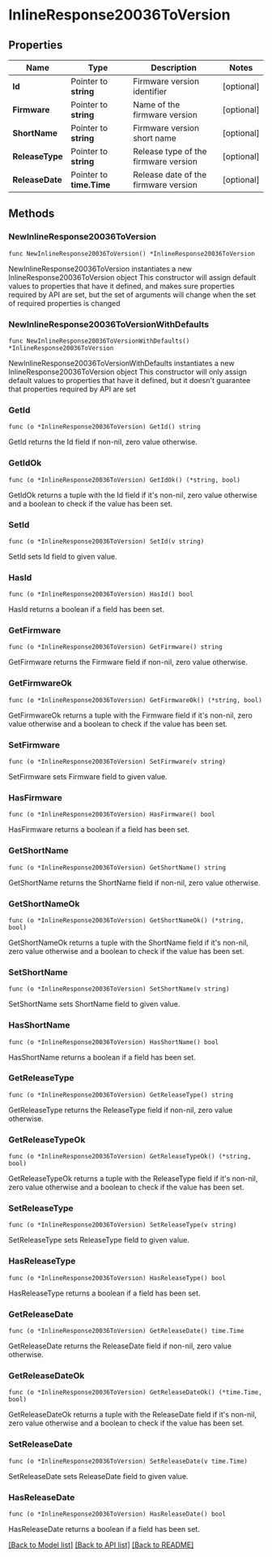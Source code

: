# InlineResponse20036ToVersion

## Properties

Name | Type | Description | Notes
------------ | ------------- | ------------- | -------------
**Id** | Pointer to **string** | Firmware version identifier | [optional] 
**Firmware** | Pointer to **string** | Name of the firmware version | [optional] 
**ShortName** | Pointer to **string** | Firmware version short name | [optional] 
**ReleaseType** | Pointer to **string** | Release type of the firmware version | [optional] 
**ReleaseDate** | Pointer to **time.Time** | Release date of the firmware version | [optional] 

## Methods

### NewInlineResponse20036ToVersion

`func NewInlineResponse20036ToVersion() *InlineResponse20036ToVersion`

NewInlineResponse20036ToVersion instantiates a new InlineResponse20036ToVersion object
This constructor will assign default values to properties that have it defined,
and makes sure properties required by API are set, but the set of arguments
will change when the set of required properties is changed

### NewInlineResponse20036ToVersionWithDefaults

`func NewInlineResponse20036ToVersionWithDefaults() *InlineResponse20036ToVersion`

NewInlineResponse20036ToVersionWithDefaults instantiates a new InlineResponse20036ToVersion object
This constructor will only assign default values to properties that have it defined,
but it doesn't guarantee that properties required by API are set

### GetId

`func (o *InlineResponse20036ToVersion) GetId() string`

GetId returns the Id field if non-nil, zero value otherwise.

### GetIdOk

`func (o *InlineResponse20036ToVersion) GetIdOk() (*string, bool)`

GetIdOk returns a tuple with the Id field if it's non-nil, zero value otherwise
and a boolean to check if the value has been set.

### SetId

`func (o *InlineResponse20036ToVersion) SetId(v string)`

SetId sets Id field to given value.

### HasId

`func (o *InlineResponse20036ToVersion) HasId() bool`

HasId returns a boolean if a field has been set.

### GetFirmware

`func (o *InlineResponse20036ToVersion) GetFirmware() string`

GetFirmware returns the Firmware field if non-nil, zero value otherwise.

### GetFirmwareOk

`func (o *InlineResponse20036ToVersion) GetFirmwareOk() (*string, bool)`

GetFirmwareOk returns a tuple with the Firmware field if it's non-nil, zero value otherwise
and a boolean to check if the value has been set.

### SetFirmware

`func (o *InlineResponse20036ToVersion) SetFirmware(v string)`

SetFirmware sets Firmware field to given value.

### HasFirmware

`func (o *InlineResponse20036ToVersion) HasFirmware() bool`

HasFirmware returns a boolean if a field has been set.

### GetShortName

`func (o *InlineResponse20036ToVersion) GetShortName() string`

GetShortName returns the ShortName field if non-nil, zero value otherwise.

### GetShortNameOk

`func (o *InlineResponse20036ToVersion) GetShortNameOk() (*string, bool)`

GetShortNameOk returns a tuple with the ShortName field if it's non-nil, zero value otherwise
and a boolean to check if the value has been set.

### SetShortName

`func (o *InlineResponse20036ToVersion) SetShortName(v string)`

SetShortName sets ShortName field to given value.

### HasShortName

`func (o *InlineResponse20036ToVersion) HasShortName() bool`

HasShortName returns a boolean if a field has been set.

### GetReleaseType

`func (o *InlineResponse20036ToVersion) GetReleaseType() string`

GetReleaseType returns the ReleaseType field if non-nil, zero value otherwise.

### GetReleaseTypeOk

`func (o *InlineResponse20036ToVersion) GetReleaseTypeOk() (*string, bool)`

GetReleaseTypeOk returns a tuple with the ReleaseType field if it's non-nil, zero value otherwise
and a boolean to check if the value has been set.

### SetReleaseType

`func (o *InlineResponse20036ToVersion) SetReleaseType(v string)`

SetReleaseType sets ReleaseType field to given value.

### HasReleaseType

`func (o *InlineResponse20036ToVersion) HasReleaseType() bool`

HasReleaseType returns a boolean if a field has been set.

### GetReleaseDate

`func (o *InlineResponse20036ToVersion) GetReleaseDate() time.Time`

GetReleaseDate returns the ReleaseDate field if non-nil, zero value otherwise.

### GetReleaseDateOk

`func (o *InlineResponse20036ToVersion) GetReleaseDateOk() (*time.Time, bool)`

GetReleaseDateOk returns a tuple with the ReleaseDate field if it's non-nil, zero value otherwise
and a boolean to check if the value has been set.

### SetReleaseDate

`func (o *InlineResponse20036ToVersion) SetReleaseDate(v time.Time)`

SetReleaseDate sets ReleaseDate field to given value.

### HasReleaseDate

`func (o *InlineResponse20036ToVersion) HasReleaseDate() bool`

HasReleaseDate returns a boolean if a field has been set.


[[Back to Model list]](../README.md#documentation-for-models) [[Back to API list]](../README.md#documentation-for-api-endpoints) [[Back to README]](../README.md)


